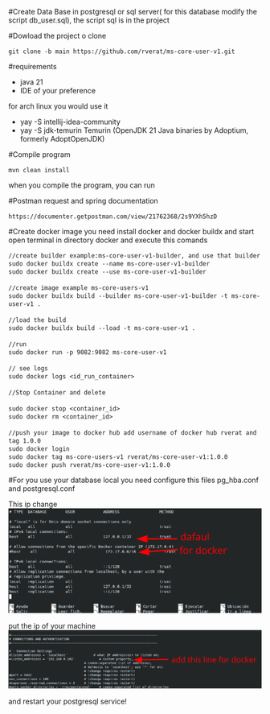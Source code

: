 #Create Data Base in postgresql or sql server( for this database modify the script db_user.sql), 
the script sql is in the project

#Dowload the project o clone

    git clone -b main https://github.com/rverat/ms-core-user-v1.git

#requirements

   - java 21
   - IDE of your preference

  for arch linux you would use it
    
   - yay -S intellij-idea-community
   - yay -S jdk-temurin Temurin (OpenJDK 21 Java binaries by Adoptium, formerly AdoptOpenJDK)

#Compile program
    
    mvn clean install
  
  when you compile the program, you can run

#Postman request and spring documentation

    https://documenter.getpostman.com/view/21762368/2s9YXh5hzD


#Create docker image
  you need install docker and docker buildx and start    
  open terminal in directory docker and execute this comands

    //create builder example:ms-core-user-v1-builder, and use that builder
    sudo docker buildx create --name ms-core-user-v1-builder
    sudo docker buildx create --use ms-core-user-v1-builder

    //create image example ms-core-users-v1
    sudo docker buildx build --builder ms-core-user-v1-builder -t ms-core-user-v1 .

    //load the build
    sudo docker buildx build --load -t ms-core-user-v1 .

    //run
    sudo docker run -p 9082:9082 ms-core-user-v1

    // see logs
    sudo docker logs <id_run_container>

    //Stop Container and delete

    sudo docker stop <container_id>
    sudo docker rm <container_id>

    //push your image to docker hub add username of docker hub rverat and tag 1.0.0
    sudo docker login
    sudo docker tag ms-core-users-v1 rverat/ms-core-user-v1:1.0.0
    sudo docker push rverat/ms-core-user-v1:1.0.0


#For you use your database local you need configure this files pg_hba.conf and postgresql.conf

 This ip change
![pg_hba](https://github.com/rverat/business-user-management-v1/blob/main/images/pg_hba.conf.png?raw=true)

 put the ip of your machine 
![postgresql](https://github.com/rverat/business-user-management-v1/blob/main/images/postgresql.conf.png?raw=true)

and restart your postgresql service!
   

